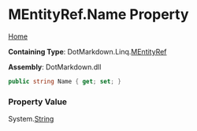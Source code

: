 # MEntityRef\.Name Property

[Home](../../../../README.md)

**Containing Type**: DotMarkdown\.Linq\.[MEntityRef](../README.md)

**Assembly**: DotMarkdown\.dll

```csharp
public string Name { get; set; }
```

### Property Value

System\.[String](https://docs.microsoft.com/en-us/dotnet/api/system.string)

